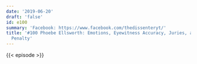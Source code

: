 ```yaml
---
date: '2019-06-20'
draft: 'false'
id: e100
summary: 'Facebook: https://www.facebook.com/thedissenteryt/'
title: '#100 Phoebe Ellsworth: Emotions, Eyewitness Accuracy, Juries, and the Death
  Penalty'
---
```

{{< episode >}}
